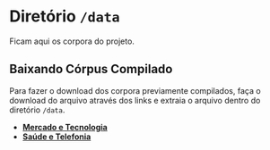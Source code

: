 # Diretório ```/data```

Ficam aqui os corpora do projeto.

## Baixando Córpus Compilado

Para fazer o download dos corpora previamente compilados, faça o download do arquivo através dos links e extraia o arquivo dentro do diretório ```/data```.

- [**Mercado e Tecnologia**](https://drive.google.com/uc?export=download&id=1IGUA3Wvqv_Dgihl5qqlr3pbVhHn1eC_1)
- [**Saúde e Telefonia**](https://drive.google.com/uc?export=download&id=17QBHOnjX78tDcu2uYnpu54NUphEqh103) 

